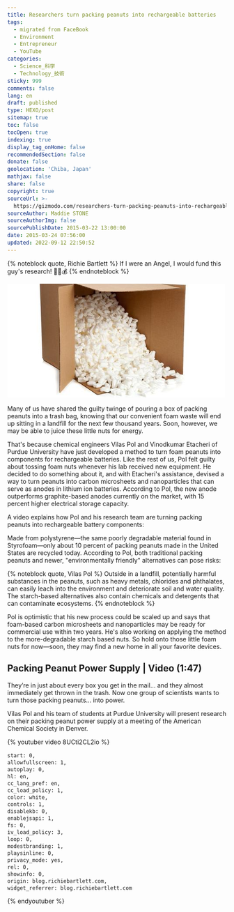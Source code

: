 ```yaml
---
title: Researchers turn packing peanuts into rechargeable batteries
tags:
  - migrated from FaceBook
  - Environment
  - Entrepreneur
  - YouTube
categories:
  - Science_科学
  - Technology_技術
sticky: 999
comments: false
lang: en
draft: published
type: HEXO/post
sitemap: true
toc: false
tocOpen: true
indexing: true
display_tag_onHome: false
recommendedSection: false
donate: false
geolocation: 'Chiba, Japan'
mathjax: false
share: false
copyright: true
sourceUrl: >-
  https://gizmodo.com/researchers-turn-packing-peanuts-into-rechargeable-batt-1692655199
sourceAuthor: Maddie STONE
sourceAuthorImg: false
sourcePublishDate: 2015-03-22 13:00:00
date: 2015-03-24 07:56:00
updated: 2022-09-12 22:50:52
---
```

{% noteblock quote, Richie Bartlett %}
If I were an Angel, I would fund this guy's research! 👼🏻💰
{% endnoteblock %}

![](./Researchers-turn-packing-peanuts-into-rechargeable-batteries/4498855106542662232.jpeg)

Many of us have shared the guilty twinge of pouring a box of packing peanuts into a trash bag, knowing that our convenient foam waste will end up sitting in a landfill for the next few thousand years. Soon, however, we may be able to juice these little nuts for energy.

That's because chemical engineers Vilas Pol and Vinodkumar Etacheri of Purdue University have just developed a method to turn foam peanuts into components for rechargeable batteries. Like the rest of us, Pol felt guilty about tossing foam nuts whenever his lab received new equipment. He decided to do something about it, and with Etacheri's assistance, devised a way to turn peanuts into carbon microsheets and nanoparticles that can serve as anodes in lithium ion batteries. According to Pol, the new anode outperforms graphite-based anodes currently on the market, with 15 percent higher electrical storage capacity.

A video explains how Pol and his research team are turning packing peanuts into rechargeable battery components:

Made from polystyrene—the same poorly degradable material found in Styrofoam—only about 10 percent of packing peanuts made in the United States are recycled today. According to Pol, both traditional packing peanuts and newer, "environmentally friendly" alternatives can pose risks:

{% noteblock quote, Vilas Pol %}
Outside in a landfill, potentially harmful substances in the peanuts, such as heavy metals, chlorides and phthalates, can easily leach into the environment and deteriorate soil and water quality. The starch-based alternatives also contain chemicals and detergents that can contaminate ecosystems.
{% endnoteblock %}

Pol is optimistic that his new process could be scaled up and says that foam-based carbon microsheets and nanoparticles may be ready for commercial use within two years. He's also working on applying the method to the more-degradable starch based nuts. So hold onto those little foam nuts for now—soon, they may find a new home in all your favorite devices.


## Packing Peanut Power Supply | Video (1:47)
They’re in just about every box you get in the mail… and they almost immediately get thrown in the trash. Now one group of scientists wants to turn those packing peanuts… into power. 

Vilas Pol and his team of students at Purdue University will present research on their packing peanut power supply at a meeting of the American Chemical Society in Denver.

{% youtuber video 8UCti2CL2io %} 

    start: 0,
    allowfullscreen: 1,
    autoplay: 0,
    hl: en,
    cc_lang_pref: en,
    cc_load_policy: 1,
    color: white,
    controls: 1,
    disablekb: 0,
    enablejsapi: 1,
    fs: 0,
    iv_load_policy: 3,
    loop: 0,
    modestbranding: 1,
    playsinline: 0,
    privacy_mode: yes,
    rel: 0,
    showinfo: 0,
    origin: blog.richiebartlett.com,
    widget_referrer: blog.richiebartlett.com
{% endyoutuber %}
